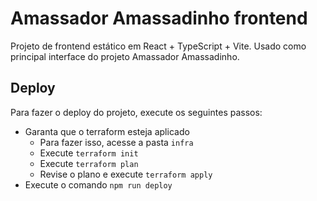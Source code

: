 # Amassador Amassadinho frontend

Projeto de frontend estático em React + TypeScript + Vite. Usado como principal interface do projeto Amassador Amassadinho.

## Deploy

Para fazer o deploy do projeto, execute os seguintes passos:

- Garanta que o terraform esteja aplicado
  - Para fazer isso, acesse a pasta `infra`
  - Execute `terraform init`
  - Execute `terraform plan`
  - Revise o plano e execute `terraform apply`
- Execute o comando `npm run deploy`
